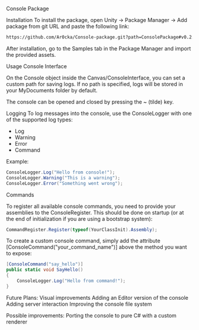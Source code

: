 Console Package

Installation
To install the package, open Unity → Package Manager → Add package from git URL and paste the following link:
```bash
https://github.com/Ar0cka/Console-package.git?path=ConsolePackage#v0.2.1
```

After installation, go to the Samples tab in the Package Manager and import the provided assets.

Usage
Console Interface

On the Console object inside the Canvas/ConsoleInterface, you can set a custom path for saving logs.
If no path is specified, logs will be stored in your MyDocuments folder by default.

The console can be opened and closed by pressing the ~ (tilde) key.

Logging
To log messages into the console, use the ConsoleLogger with one of the supported log types:
- Log
- Warning
- Error
- Command

Example:
```C#
ConsoleLogger.Log("Hello from console!");
ConsoleLogger.Warning("This is a warning");
ConsoleLogger.Error("Something went wrong");
```

Commands

To register all available console commands, you need to provide your assemblies to the ConsoleRegister.
This should be done on startup (or at the end of initialization if you are using a bootstrap system):
```C#
CommandRegister.Register(typeof(YourClassInit).Assembly);
```
To create a custom console command, simply add the attribute [ConsoleCommand("your_command_name")] above the method you want to expose:
```C#
[ConsoleCommand("say_hello")]
public static void SayHello()
{
    ConsoleLogger.Log("Hello from command!");
}
```

Future Plans:
Visual improvements
Adding an Editor version of the console
Adding server interaction
Improving the console file system

Possible improvements:
Porting the console to pure C# with a custom renderer

